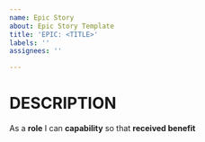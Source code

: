 ```yaml
---
name: Epic Story
about: Epic Story Template
title: 'EPIC: <TITLE>'
labels: ''
assignees: ''

---
```


# DESCRIPTION
As a **role** I can **capability** so that **received benefit**
